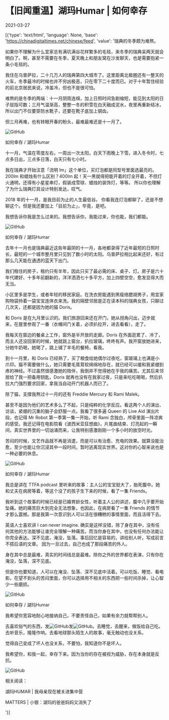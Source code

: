 # 【旧闻重温】湖玛Humar | 如何幸存

2021-03-27

[{'type': 'text/html', 'language': None, 'base': 'https://chinadigitaltimes.net/chinese/feed', 'value': '瑞典的冬季颇为难熬。

如果你不理解为什么宜家总有满坑满谷花样繁多的毛毯，来冬季的瑞典呆两天就会明白了。啊，甚至不需要在冬季，夏天晚上和朋友窝在沙发聊天，也是需要抱紧一条小毛毯的。

我住在乌普萨拉，二十几万人的瑞典第四大城市了。这里距离北极圈还有一整天的火车，冬季最冷的时候也并不穷凶极恶，只在零下二十度而已。对于十年暂住经验的前北京居民来说，冷虽冷，但也不是很可怕。

难熬的是冬季的两端：十一月阴雨连绵，加上日照时间急剧缩短，能见到太阳的日子屈指可数；三月气温渐高，整整一冬的积雪在白天融成泥水，夜里再重新结冰，所以出门不仅要穿防水靴子，还要在靴子底加上钢齿。

但三月再难，也有转眼开春的盼头，最难最难还是十一月了。

![GitHub](https://chinadigitaltimes.net/chinese/files/2021/03/post-664106-605f9247ccb4f.)

如何幸存 / 湖玛Humar

十一月，气温在零度左右，一周出一次太阳，白天下雨晚上下雪。进入冬令时，七点多日出，三点多日落，白天只有七小时。

我在瑞典才开始注意「流明 lm」这个单位，买灯泡都是同型号里面选最亮的。200lm 和蜡烛有什么区别？400lm 起！天一黑就得把能开着的灯全开着，不但灯火通明，还得有小星星串灯，假装成雪球、蜡烛的装饰灯，等等。 所以你也理解了为什么瑞典灯具设计特别发达，叹气。

2018 年的十一月，是我目前为止的人生最低谷。 你看我连灯泡都聊了，还是不想聊这个。但是我还要加上「目前为止」，毕竟，是吧。

我想告诉你我是怎么过来的。我想告诉你，我能过来，你也能，我们都能。

![GitHub](https://chinadigitaltimes.net/chinese/files/2021/03/post-664106-605f924a85b90.)

如何幸存 / 湖玛Humar

去年十一月也是瑞典最近这些年最阴的十一月，各地都录得了近年最短的日照时长，最短的一个城市整月里只见到了数小时的太阳。乌普萨拉相比起来还好，有过那么几天能在通透的蓝天下出门。

我们租住的房子，租约只有半年，因此只买了最必需的床、桌子、灯。房子是六十年代建好、十多年前翻新的，洋洋洒洒七十多平方，加上四壁空空，愈发显得大而无当。

小区里多是学生，或者年轻的移民家庭。在洗衣房能遇到黑瘦络腮胡男子，用宜家购物袋拎着一袋宝宝连体衣来洗。我的隔壁邻居是正在读本科的瑞典女孩，只聊过几次天，还都是因为她的猫 Doris。

和 Doris 是在九月里认识的。我们旅游回来还在开门，她从拐角闪出，迈步就来，在屋里参观了一番（衣帽间门关着，必须扒拉开，进去看看），走了。

我每天在窗边的餐桌上工作，窗外是半开放的走廊。Doris 在外面逛累了、冷了，而主人还没回家的时候，她就跳上窗台，扒拉玻璃，咚咚有声。我开窗放她进来，分她牛奶喝，她喝了，跳上铺了羊毛的餐椅，看我。

到十一月里，和 Doris 已经熟了，买了粮食给她偶尔过夜吃，窗玻璃上也满是小爪印。猫不需要做什么，她只需要毛茸茸软绵绵地存在，就已经可以缓和我紧绷到疼的神经。不过虽然很感激她的陪伴，我倒并不觉得她在乎我的痛苦。尤其后来邻居给了我一把备用钥匙，Doris 就再也没有在我家过夜，只是来吃吃喝喝，然后扒拉大门强烈要求回家，拿我当自动开门机器人而已了。

除了猫，支撑我熬过十一月的还有 Freddie Mercury 和 Rami Malek。

甚至不是因为他们的艺术多么了不起，只是纯粹的化学反应。看这两个人的演出、访谈，紧绷的沉重的脑子会舒服一点。我看了很多遍 Queen 的 Live Aid 演出片段，也记得 Mr Robot 第一季第一集一开始，听 Rami 念独白，颅骨里面一阵凉爽的感受。我还记得在电影院看《波西米亚狂想曲》，片尾曲结束、灯亮起的一瞬间，真实世界里的一切汹涌而来，让我特别感激刚刚一个多小时的放空时光。

苦闷的时候，文艺作品就不再是消遣，而是可以有治愈、充电的效果。就算没能治愈，至少也能让你沉浸其中一段时间，暂时逃离现实世界。这对你的心智来说也是一种必要的休息。

![GitHub](https://chinadigitaltimes.net/chinese/files/2021/03/post-664106-605f924c70f02.)

如何幸存 / 湖玛Humar

我总是讲在 TTFA podcast 里听来的故事：主人公的宝宝挺大了，胎死腹中。她和丈夫在病房等着，等这个没了的孩子生下来的时候，看了一集 Friends。

我听到这个故事的时候已经是已婚育龄女性，听着主人公的讲述，腹中几乎要开始坠痛。她的痛苦巨大到完全无法想象，也因此，在病房看了一集 Friends 的情节才那么震撼。那是我第一次意识到人可以活在很糟糕的事情里面，而且活得下去。

英语人士喜欢讲 I can never imagine. 确实是这样没错，除了身在其中，没有任何其他的方法能够让谁完全理解一种痛苦。而当你身在其中，也没有任何办法能让你完全表达。深不见底，淹没，坠落。事后回忆是容易的，讲给别人听，写成前言不搭后语的文章。 因为一旦过去，自己也成了那段痛苦的外人。

身在其中总是最难，真实的时间线总是最难。除你之外的世界都在表演，只有你在淹没，坠落，深不见底。

但是你也要知道，人可以在淹没、坠落、深不见底中活着。可以吃饭、睡觉、看电影。在望不到头的苦闷里面，你可以选择用不相关的东西把一些时间杀掉，让心智少一些磨损。

![GitHub](https://chinadigitaltimes.net/chinese/files/2021/03/post-664106-605f924ede8f2.)

如何幸存 / 湖玛Humar

我希望你宽容地耐心地接纳自己，不要责怪自己，如果有余力就帮帮别人。

去喜欢俗气的东西，发![GitHub](https://s.w.org/images/core/emoji/13.0.1/72x72/2764.png)发![GitHub](https://s.w.org/images/core/emoji/13.0.1/72x72/1f339.png)。去睡觉，去醒来，做饭给自己吃。去听音乐，隆隆作响。去看地球那头陌生人的故事，毫无触动也没关系。

觉得自己变成了坏人也没关系，不要怕，我知道你不是坏人。

我希望你，和我一起，幸存下来。因为当你的存在被视为威胁，存在本身就是反抗。

![GitHub](https://s.w.org/images/core/emoji/13.0.1/72x72/2764.png)

相关阅读：





湖玛HUMAR | 我母亲现在被关进集中营





MATTERS | 小银：湖玛的爸爸妈妈又消失了



'}]